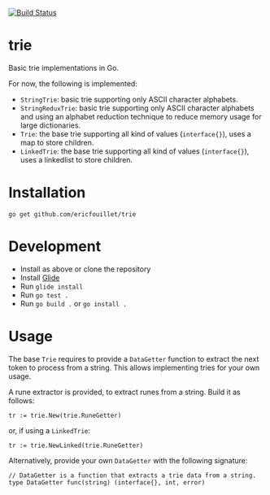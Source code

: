 [![Build Status](https://travis-ci.org/ericfouillet/trie.svg?branch=master)](https://travis-ci.org/ericfouillet/trie)

# trie

Basic trie implementations in Go.

For now, the following is implemented:

- `StringTrie`: basic trie supporting only ASCII character alphabets.
- `StringReduxTrie`: basic trie supporting only ASCII character alphabets and using an alphabet reduction technique to reduce memory usage for large dictionaries.
- `Trie`: the base trie supporting all kind of values (`interface{}`), uses a map to store children.
- `LinkedTrie`: the base trie supporting all kind of values (`interface{}`), uses a linkedlist to store children.

# Installation

`go get github.com/ericfouillet/trie`

# Development

- Install as above or clone the repository
- Install [Glide](https://glide.sh)
- Run `glide install`
- Run `go test .`
- Run `go build .` or `go install .`

# Usage

The base `Trie` requires to provide a `DataGetter` function to extract the next token to process from a string. This allows implementing tries for your own usage.

A rune extractor is provided, to extract runes from a string. Build it as follows:

```
tr := trie.New(trie.RuneGetter)
```

or, if using a `LinkedTrie`:

```
tr := trie.NewLinked(trie.RuneGetter)
```

Alternatively, provide your own `DataGetter` with the following signature:

```
// DataGetter is a function that extracts a trie data from a string.
type DataGetter func(string) (interface{}, int, error)
```
